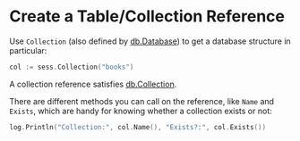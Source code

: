 # Create a Table/Collection Reference

Use `Collection` (also defined by [db.Database][1]) to get a database
structure in particular:

```go
col := sess.Collection("books")
```

A collection reference satisfies [db.Collection][2].

There are different methods you can call on the reference, like `Name` and `Exists`, 
which are handy for knowing whether a collection exists or not:

```go
log.Println("Collection:", col.Name(), "Exists?:", col.Exists())
```

[1]: https://godoc.org/upper.io/db.v3#Database
[2]: https://godoc.org/upper.io/db.v3#Collection
